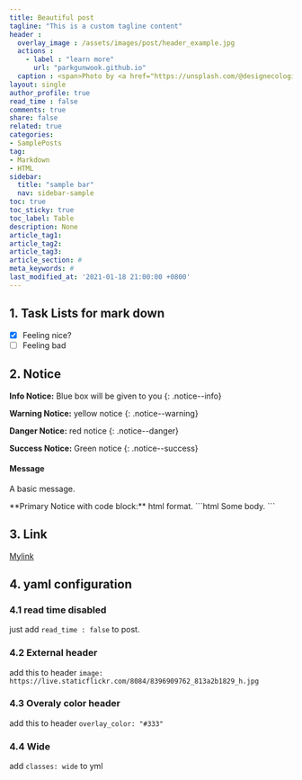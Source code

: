 ```yaml
---
title: Beautiful post
tagline: "This is a custom tagline content"
header : 
  overlay_image : /assets/images/post/header_example.jpg
  actions : 
    - label : "learn more"
      url: "parkgunwook.github.io"
  caption : <span>Photo by <a href="https://unsplash.com/@designecologist?utm_source=unsplash&amp;utm_medium=referral&amp;utm_content=creditCopyText">DESIGNECOLOGIST</a> on <a href="https://unsplash.com/t/technology?utm_source=unsplash&amp;utm_medium=referral&amp;utm_content=creditCopyText">Unsplash</a></span>
layout: single
author_profile: true
read_time : false
comments: true
share: false
related: true
categories:
- SamplePosts
tag:
- Markdown
- HTML
sidebar:
  title: "sample bar"
  nav: sidebar-sample
toc: true
toc_sticky: true
toc_label: Table
description: None
article_tag1: 
article_tag2:  
article_tag3:  
article_section: #
meta_keywords: #
last_modified_at: '2021-01-18 21:00:00 +0800'
---
```


## 1. Task Lists for mark down

- [X] Feeling nice?
- [ ] Feeling bad

## 2. Notice

**Info Notice:** Blue box will be given to you
{: .notice--info}

**Warning Notice:** yellow notice
{: .notice--warning}

**Danger Notice:** red notice
{: .notice--danger}

**Success Notice:** Green notice
{: .notice--success}

<div class="notice--success">
  <h4>Message</h4>
  <p>A basic message.</p>
</div>

<div class="notice--primary" markdown="1">
**Primary Notice with code block:** html format.
```html
<cpp>
  <body>Some body.<body>
</cpp>
```
</div>

## 3. Link

[Mylink](parkgunwook.github.io)

## 4. yaml configuration

### 4.1 read time disabled

just add `read_time : false` to post.

### 4.2 External header

add this to header `image: https://live.staticflickr.com/8084/8396909762_813a2b1829_h.jpg`

### 4.3 Overaly color header

add this to header `overlay_color: "#333"`

### 4.4 Wide

add `classes: wide` to yml